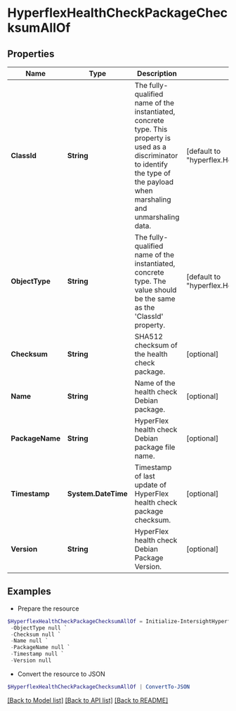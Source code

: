 # HyperflexHealthCheckPackageChecksumAllOf
## Properties

Name | Type | Description | Notes
------------ | ------------- | ------------- | -------------
**ClassId** | **String** | The fully-qualified name of the instantiated, concrete type. This property is used as a discriminator to identify the type of the payload when marshaling and unmarshaling data. | [default to "hyperflex.HealthCheckPackageChecksum"]
**ObjectType** | **String** | The fully-qualified name of the instantiated, concrete type. The value should be the same as the &#39;ClassId&#39; property. | [default to "hyperflex.HealthCheckPackageChecksum"]
**Checksum** | **String** | SHA512 checksum of the health check package. | [optional] 
**Name** | **String** | Name of the health check Debian package. | [optional] 
**PackageName** | **String** | HyperFlex health check Debian package file name. | [optional] 
**Timestamp** | **System.DateTime** | Timestamp of last update of HyperFlex health check package checksum. | [optional] 
**Version** | **String** | HyperFlex health check Debian Package Version. | [optional] 

## Examples

- Prepare the resource
```powershell
$HyperflexHealthCheckPackageChecksumAllOf = Initialize-IntersightHyperflexHealthCheckPackageChecksumAllOf  -ClassId null `
 -ObjectType null `
 -Checksum null `
 -Name null `
 -PackageName null `
 -Timestamp null `
 -Version null
```

- Convert the resource to JSON
```powershell
$HyperflexHealthCheckPackageChecksumAllOf | ConvertTo-JSON
```

[[Back to Model list]](../README.md#documentation-for-models) [[Back to API list]](../README.md#documentation-for-api-endpoints) [[Back to README]](../README.md)

